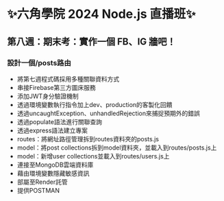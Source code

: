 # ✨六角學院 2024 Node.js 直播班✨
## 第八週：期末考：實作一個 FB、IG 牆吧！
### 設計一個/posts路由
* 將第七週程式碼採用多種關聯資料方式
* 串接Firebase第三方圖床服務
* 添加JWT身分驗證機制
* 透過環境變數執行指令加上dev、production的客製化回饋
* 透過uncaughtException、unhandledRejection來捕捉預期外的錯誤
* 透過populate語法進行關聯查詢
* 透過express語法建立專案
* routes：將網址路徑管理拆到routes資料夾的posts.js
* model：將post collections拆到model資料夾，並載入到routes/posts.js上
* model：新增user collections並載入到routes/users.js上
* 連接至MongoDB雲端資料庫
* 藉由環境變數隱藏敏感資訊
* 部屬至Render託管
* 提供POSTMAN


